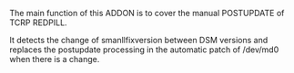 The main function of this ADDON is to cover the manual POSTUPDATE of TCRP REDPILL. 

It detects the change of smanllfixversion between DSM versions and replaces the postupdate processing in the automatic patch of /dev/md0 when there is a change.
